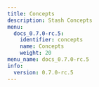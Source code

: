 ```yaml
---
title: Concepts
description: Stash Concepts
menu:
  docs_0.7.0-rc.5:
    identifier: concepts
    name: Concepts
    weight: 20
menu_name: docs_0.7.0-rc.5
info:
  version: 0.7.0-rc.5
---
```


